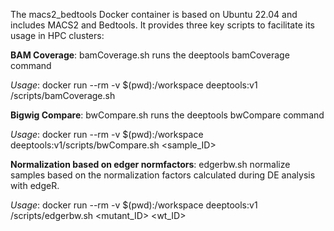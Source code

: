 The macs2_bedtools Docker container is based on Ubuntu 22.04 and includes MACS2 and Bedtools. It provides three key scripts to facilitate its usage in HPC clusters:

**BAM Coverage**: bamCoverage.sh runs the deeptools bamCoverage command

*Usage*: docker run --rm -v $(pwd):/workspace deeptools:v1 /scripts/bamCoverage.sh

**Bigwig Compare**: bwCompare.sh runs the deeptools bwCompare command

*Usage*: docker run --rm -v $(pwd):/workspace deeptools:v1/scripts/bwCompare.sh <sample_ID>

**Normalization based on edger normfactors**: edgerbw.sh normalize samples based on the normalization factors calculated during DE analysis with edgeR.

*Usage*: docker run --rm -v $(pwd):/workspace deeptools:v1 /scripts/edgerbw.sh <mutant_ID> <wt_ID>
